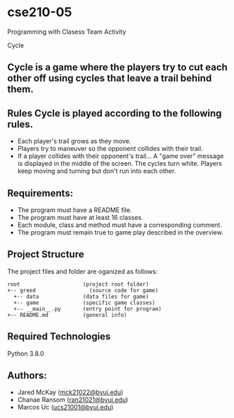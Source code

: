 # cse210-05
Programming with Clasess Team Activity

Cycle

Cycle is a game where the players try to cut each other off using cycles that leave a trail behind them.
---
Rules Cycle is played according to the following rules.
---
* Each player's trail grows as they move.
* Players try to maneuver so the opponent collides with their trail.
* If a player collides with their opponent's trail...
A "game over" message is displayed in the middle of the screen.
The cycles turn white.
Players keep moving and turning but don't run into each other.
## Requirements:
* The program must have a README file. 
* The program must have at least 16 classes.
* Each module, class and method must have a     corresponding comment. 
* The program must remain true to game play described in the overview. 

## Project Structure
The project files and folder are oganized as follows:
```
root                    (project root folder)
+-- greed                 (source code for game)
  +-- data              (data files for game)
  +-- game              (specific game classes)
  +-- __main__.py       (entry point for program)
+-- README.md           (general info)
```

## Required Technologies
Python 3.8.0

## Authors:
* Jared McKay (mck21022@byui.edu)
* Chanae Ransom (ran21021@byui.edu)
* Marcos Uc (ucs21001@byui.edu)